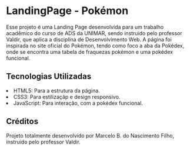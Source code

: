 # LandingPage - Pokémon
Esse projeto é uma Landing Page desenvolvida para um trabalho acadêmico do curso de ADS da UNIMAR, sendo instruido pelo professor Valdir, que aplica a disciplina de Desenvolvimento Web. A página foi inspirada no site oficial do Pokémon, tendo como foco a aba da Pokédex, onde se encontra uma tabela de fraquezas pokémon e uma pokédex funcional.
## Tecnologias Utilizadas
<li>HTML5: Para a estrutura da página.</li>
<li>CSS3: Para estilizaçãp e design responsivo.</li>
<li>JavaScript: Para interação, com a pokédex funcional.</li>

## Créditos
Projeto totalmente desenvolvido por Marcelo B. do Nascimento Filho, instruido pelo professor Valdir.